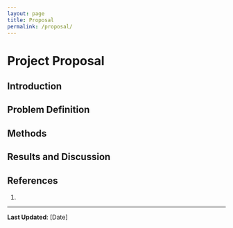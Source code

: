 ```yaml
---
layout: page
title: Proposal
permalink: /proposal/
---
```


# Project Proposal

## Introduction


## Problem Definition


## Methods


## Results and Discussion


## References

1. 

---

**Last Updated**: [Date]
